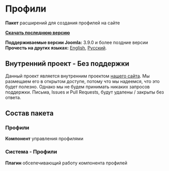 # Профили
**Пакет** расширений для создания профилей на сайте

**[Скачать последнюю версию](https://github.com/Nerudas/pkg_profiles/releases/latest)**    

**Поддерживаемые версии Joomla:** 3.9.0 и более поздние версии  
**Прочесть на других языках:**
[English](https://github.com/Nerudas/pkg_profiles/blob/master/README.md), 
[Русский](https://github.com/Nerudas/pkg_profiles/blob/master/README.ru-RU.md).

## Внутренний проект - Без поддержки
Данный проект является внутренним проектом [нашего сайта](https://nerudas.ru).
Мы размещаем его в открытом доступе, потому что мы надеемся, что это будет полезно. Однако мы не будем принимать никаких запросов поддержки. Письма, Issues и  Pull Requests, будут удалены / закрыты без ответа.

## Состав пакета
### Профили
**Компонент** управления профилями

### Система - Профили
**Плагин** обсепечивающий работу компонента профилей